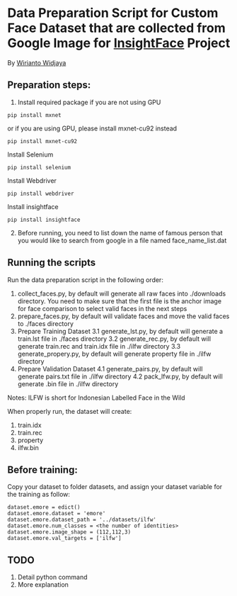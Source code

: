 # Data Preparation Script for Custom Face Dataset that are collected from Google Image for [InsightFace](https://github.com/deepinsight/insightface) Project

By [Wirianto Widjaya](https://github.com/wwidjaya) 
## Preparation steps:

1. Install required package
if you are not using GPU
```
pip install mxnet 
```
or if you are using GPU, please install mxnet-cu92 instead
```
pip install mxnet-cu92 
```
Install Selenium
```
pip install selenium
```
Install Webdriver
```
pip install webdriver
```
Install insightface
```
pip install insightface
```

2. Before running, you need to list down  the name of famous person that you would like to search from google in a file named face_name_list.dat
## Running the scripts
Run the data preparation script in the following order:

1. collect_faces.py, by default will generate all raw faces into ./downloads directory. You need to make sure that the first file is the anchor image for face comparison to select valid faces in the next steps
2. prepare_faces.py, by default will validate faces and move the valid faces to ./faces directory
3. Prepare Training Dataset
  3.1 generate_lst.py, by default will generate a train.lst file in ./faces directory
  3.2 generate_rec.py, by default will generate train.rec and train.idx file in ./ilfw directory
  3.3 generate_propery.py, by default will generate property file in ./ilfw directory
4. Prepare Validation Dataset
  4.1 generate_pairs.py, by default will generate pairs.txt file in ./ilfw directory
  4.2 pack_lfw.py, by default will generate .bin file in ./ilfw directory

Notes: ILFW is short for Indonesian Labelled Face in the Wild

When properly run, the dataset will create:
1. train.idx
2. train.rec
3. property
4. ilfw.bin

## Before training:

Copy your dataset to folder datasets, and assign your dataset variable for the training as follow:
```
dataset.emore = edict()
dataset.emore.dataset = 'emore'
dataset.emore.dataset_path = '../datasets/ilfw'
dataset.emore.num_classes = <the number of identities>
dataset.emore.image_shape = (112,112,3)
dataset.emore.val_targets = ['ilfw']
```
## TODO
1. Detail python command
2. More explanation


